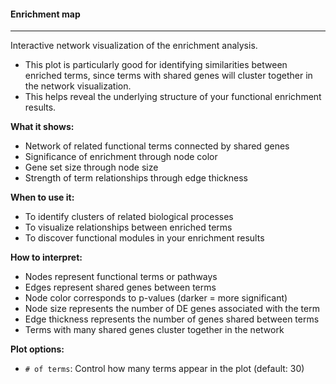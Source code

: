 #### Enrichment map
-------------------

Interactive network visualization of the enrichment analysis.
- This plot is particularly good for identifying similarities between enriched terms, since terms with shared genes will cluster together in the network visualization.
- This helps reveal the underlying structure of your functional enrichment results.

**What it shows:**
- Network of related functional terms connected by shared genes
- Significance of enrichment through node color
- Gene set size through node size
- Strength of term relationships through edge thickness

**When to use it:**
- To identify clusters of related biological processes
- To visualize relationships between enriched terms
- To discover functional modules in your enrichment results

**How to interpret:**
- Nodes represent functional terms or pathways
- Edges represent shared genes between terms
- Node color corresponds to p-values (darker = more significant)
- Node size represents the number of DE genes associated with the term
- Edge thickness represents the number of genes shared between terms
- Terms with many shared genes cluster together in the network

**Plot options:**
- `# of terms`: Control how many terms appear in the plot (default: 30)
